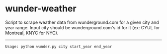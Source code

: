 # wunder-weather

Script to scrape weather data from wunderground.com for a given city and year range. 
Input city should be wunderground.com's id for it (ex: CYUL for Montreal, KNYC for NYC).

------

```
Usage: python wunder.py city start_year end_year
```
